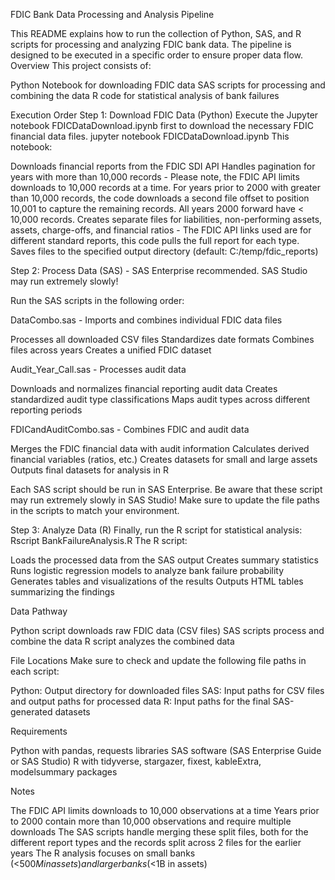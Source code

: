 FDIC Bank Data Processing and Analysis Pipeline

This README explains how to run the collection of Python, SAS, and R scripts for processing and analyzing FDIC bank data. The pipeline is designed to be executed in a specific order to ensure proper data flow.
Overview
This project consists of:

Python Notebook for downloading FDIC data
SAS scripts for processing and combining the data
R code for statistical analysis of bank failures

Execution Order
Step 1: Download FDIC Data (Python)
Execute the Jupyter notebook FDICDataDownload.ipynb first to download the necessary FDIC financial data files.
jupyter notebook FDICDataDownload.ipynb
This notebook:

Downloads financial reports from the FDIC SDI API
Handles pagination for years with more than 10,000 records - Please note, the FDIC API limits downloads to 10,000 records at a time. For years prior to 2000 with greater than 10,000 records, the code downloads a second file offset to position 10,001 to capture the remaining records. All years 2000 forward have < 10,000 records. 
Creates separate files for liabilities, non-performing assets, assets, charge-offs, and financial ratios - The FDIC API links used are for different standard reports, this code pulls the full report for each type. 
Saves files to the specified output directory (default: C:/temp/fdic_reports)

Step 2: Process Data (SAS) - SAS Enterprise recommended. SAS Studio may run extremely slowly!

Run the SAS scripts in the following order:

DataCombo.sas - Imports and combines individual FDIC data files

Processes all downloaded CSV files
Standardizes date formats
Combines files across years
Creates a unified FDIC dataset


Audit_Year_Call.sas - Processes audit data

Downloads and normalizes financial reporting audit data
Creates standardized audit type classifications
Maps audit types across different reporting periods


FDICandAuditCombo.sas - Combines FDIC and audit data

Merges the FDIC financial data with audit information
Calculates derived financial variables (ratios, etc.)
Creates datasets for small and large assets
Outputs final datasets for analysis in R



Each SAS script should be run in SAS Enterprise. Be aware that these script may run extremely slowly in SAS Studio! Make sure to update the file paths in the scripts to match your environment.

Step 3: Analyze Data (R)
Finally, run the R script for statistical analysis:
Rscript BankFailureAnalysis.R
The R script:

Loads the processed data from the SAS output
Creates summary statistics
Runs logistic regression models to analyze bank failure probability
Generates tables and visualizations of the results
Outputs HTML tables summarizing the findings

Data Pathway

Python script downloads raw FDIC data (CSV files)
SAS scripts process and combine the data
R script analyzes the combined data

File Locations
Make sure to check and update the following file paths in each script:

Python: Output directory for downloaded files
SAS: Input paths for CSV files and output paths for processed data
R: Input paths for the final SAS-generated datasets

Requirements

Python with pandas, requests libraries
SAS software (SAS Enterprise Guide or SAS Studio)
R with tidyverse, stargazer, fixest, kableExtra, modelsummary packages

Notes

The FDIC API limits downloads to 10,000 observations at a time
Years prior to 2000 contain more than 10,000 observations and require multiple downloads
The SAS scripts handle merging these split files, both for the different report types and the records split across 2 files for the earlier years
The R analysis focuses on small banks (<$500M in assets) and larger banks (<$1B in assets)
